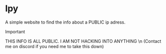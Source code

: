 # Ipy
A simple website to find the info about a PUBLIC ip adress. 

> [!IMPORTANT]
> THIS INFO IS ALL PUBLIC. I AM NOT HACKING INTO ANYTHING
> \n (Contact me on discord if you need me to take this down)
